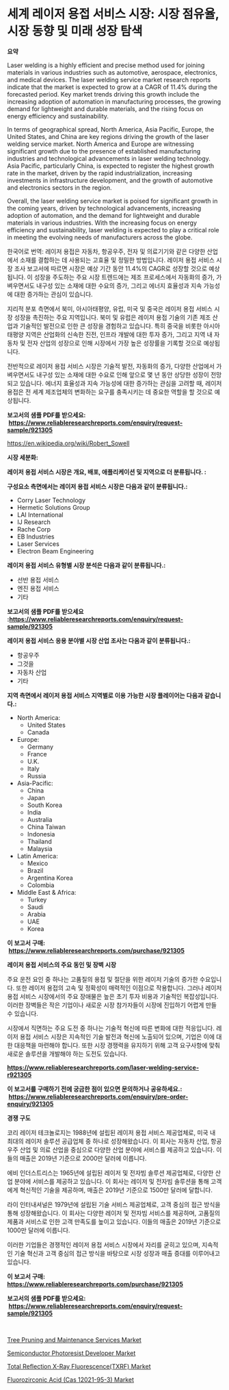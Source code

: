 <p><h1>세계 레이저 용접 서비스 시장: 시장 점유율, 시장 동향 및 미래 성장 탐색</h1></p><p><strong>요약</strong></p>
<p><p>Laser welding is a highly efficient and precise method used for joining materials in various industries such as automotive, aerospace, electronics, and medical devices. The laser welding service market research reports indicate that the market is expected to grow at a CAGR of 11.4% during the forecasted period. Key market trends driving this growth include the increasing adoption of automation in manufacturing processes, the growing demand for lightweight and durable materials, and the rising focus on energy efficiency and sustainability.</p><p>In terms of geographical spread, North America, Asia Pacific, Europe, the United States, and China are key regions driving the growth of the laser welding service market. North America and Europe are witnessing significant growth due to the presence of established manufacturing industries and technological advancements in laser welding technology. Asia Pacific, particularly China, is expected to register the highest growth rate in the market, driven by the rapid industrialization, increasing investments in infrastructure development, and the growth of automotive and electronics sectors in the region.</p><p>Overall, the laser welding service market is poised for significant growth in the coming years, driven by technological advancements, increasing adoption of automation, and the demand for lightweight and durable materials in various industries. With the increasing focus on energy efficiency and sustainability, laser welding is expected to play a critical role in meeting the evolving needs of manufacturers across the globe. </p><p>한국어로 번역: 레이저 용접은 자동차, 항공우주, 전자 및 의료기기와 같은 다양한 산업에서 소재를 결합하는 데 사용되는 고효율 및 정밀한 방법입니다. 레이저 용접 서비스 시장 조사 보고서에 따르면 시장은 예상 기간 동안 11.4%의 CAGR로 성장할 것으로 예상됩니다. 이 성장을 주도하는 주요 시장 트렌드에는 제조 프로세스에서 자동화의 증가, 가벼우면서도 내구성 있는 소재에 대한 수요의 증가, 그리고 에너지 효율성과 지속 가능성에 대한 증가하는 관심이 있습니다.</p><p>지리적 분포 측면에서 북미, 아시아태평양, 유럽, 미국 및 중국은 레이저 용접 서비스 시장 성장을 촉진하는 주요 지역입니다. 북미 및 유럽은 레이저 용접 기술의 기존 제조 산업과 기술적인 발전으로 인한 큰 성장을 경험하고 있습니다. 특히 중국을 비롯한 아시아태평양 지역은 산업화의 신속한 진전, 인프라 개발에 대한 투자 증가, 그리고 지역 내 자동차 및 전자 산업의 성장으로 인해 시장에서 가장 높은 성장률을 기록할 것으로 예상됩니다.</p><p>전반적으로 레이저 용접 서비스 시장은 기술적 발전, 자동화의 증가, 다양한 산업에서 가벼우면서도 내구성 있는 소재에 대한 수요로 인해 앞으로 몇 년 동안 상당한 성장이 전망되고 있습니다. 에너지 효율성과 지속 가능성에 대한 증가하는 관심을 고려할 때, 레이저 용접은 전 세계 제조업체의 변화하는 요구를 충족시키는 데 중요한 역할을 할 것으로 예상됩니다.</p></p>
<p><strong>보고서의 샘플 PDF를 받으세요: &nbsp;<a href="https://www.reliableresearchreports.com/enquiry/request-sample/921305">https://www.reliableresearchreports.com/enquiry/request-sample/921305</a></strong></p>
<p><a href="https://en.wikipedia.org/wiki/Robert_Sowell">https://en.wikipedia.org/wiki/Robert_Sowell</a></p>
<p><strong>시장 세분화:</strong></p>
<p><strong> 레이저 용접 서비스 시장은 개요, 배포, 애플리케이션 및 지역으로 더 분류됩니다. :</strong></p>
<p><strong>구성요소 측면에서는 레이저 용접 서비스 시장은 다음과 같이 분류됩니다.:</strong></p>
<p><ul><li>Corry Laser Technology</li><li>Hermetic Solutions Group</li><li>LAI International</li><li>IJ Research</li><li>Rache Corp</li><li>EB Industries</li><li>Laser Services</li><li>Electron Beam Engineering</li></ul></p>
<p><strong> 레이저 용접 서비스 유형별 시장 분석은 다음과 같이 분류됩니다.:</strong></p>
<p><ul><li>선반 용접 서비스</li><li>엔진 용접 서비스</li><li>기타</li></ul></p>
<p><strong>보고서의 샘플 PDF를 받으세요 :<a href="https://www.reliableresearchreports.com/enquiry/request-sample/921305">https://www.reliableresearchreports.com/enquiry/request-sample/921305</a></strong></p>
<p><strong> 레이저 용접 서비스 응용 분야별 시장 산업 조사는 다음과 같이 분류됩니다.:</strong></p>
<p><ul><li>항공우주</li><li>그것을</li><li>자동차 산업</li><li>기타</li></ul></p>
<p><strong>지역 측면에서 레이저 용접 서비스 지역별로 이용 가능한 시장 플레이어는 다음과 같습니다.:</strong></p>
<p><ul>
    <li>
        North America:
        <ul>
            <li>United States</li>
            <li>Canada</li>
        </ul>
    </li>
    <li>
        Europe:
        <ul>
            <li>Germany</li>
            <li>France</li>
            <li>U.K.</li>
            <li>Italy</li>
            <li>Russia</li>
        </ul>
    </li>
    <li>
        Asia-Pacific:
        <ul>
            <li>China</li>
            <li>Japan</li>
            <li>South Korea</li>
            <li>India</li>
            <li>Australia</li>
            <li>China Taiwan</li>
            <li>Indonesia</li>
            <li>Thailand</li>
            <li>Malaysia</li>
        </ul>
    </li>
    <li>
        Latin America:
        <ul>
            <li>Mexico</li>
            <li>Brazil</li>
            <li>Argentina Korea</li>
            <li>Colombia</li>
        </ul>
    </li>
    <li>
        Middle East & Africa:
        <ul>
            <li>Turkey</li>
            <li>Saudi</li>
            <li>Arabia</li>
            <li>UAE</li>
            <li>Korea</li>
        </ul>
    </li>
    </ul></p>
<p><strong>이 보고서 구매: &nbsp;<a href="https://www.reliableresearchreports.com/purchase/921305">https://www.reliableresearchreports.com/purchase/921305</a></strong></p>
<p><strong>레이저 용접 서비스의 주요 동인 및 장벽 시장</strong></p>
<p><p>주요 운전 요인 중 하나는 고품질의 용접 및 절단을 위한 레이저 기술의 증가한 수요입니다. 또한 레이저 용접의 고속 및 정확성이 매력적인 이점으로 작용합니다. 그러나 레이저 용접 서비스 시장에서의 주요 장애물은 높은 초기 투자 비용과 기술적인 복잡성입니다. 이러한 장벽들은 작은 기업이나 새로운 시장 참가자들이 시장에 진입하기 어렵게 만들 수 있습니다.</p><p>시장에서 직면하는 주요 도전 중 하나는 기술적 혁신에 따른 변화에 대한 적응입니다. 레이저 용접 서비스 시장은 지속적인 기술 발전과 혁신에 노출되어 있으며, 기업은 이에 대한 대응책을 마련해야 합니다. 또한 시장 경쟁력을 유지하기 위해 고객 요구사항에 맞춰 새로운 솔루션을 개발해야 하는 도전도 있습니다.</p></p>
<p><strong><a href="https://www.reliableresearchreports.com/laser-welding-service-r921305">https://www.reliableresearchreports.com/laser-welding-service-r921305</a></strong></p>
<p><strong>이 보고서를 구매하기 전에 궁금한 점이 있으면 문의하거나 공유하세요.: &nbsp;<a href="https://www.reliableresearchreports.com/enquiry/pre-order-enquiry/921305">https://www.reliableresearchreports.com/enquiry/pre-order-enquiry/921305</a></strong></p>
<p><strong>경쟁 구도</strong></p>
<p><p>코리 레이저 테크놀로지는 1988년에 설립된 레이저 용접 서비스 제공업체로, 미국 내 최대의 레이저 솔루션 공급업체 중 하나로 성장해왔습니다. 이 회사는 자동차 산업, 항공우주 산업 및 의료 산업을 중심으로 다양한 산업 분야에 서비스를 제공하고 있습니다. 이들의 매출은 2019년 기준으로 2000만 달러에 이릅니다.</p><p>에비 인더스트리스는 1965년에 설립된 레이저 및 전자빔 솔루션 제공업체로, 다양한 산업 분야에 서비스를 제공하고 있습니다. 이 회사는 레이저 및 전자빔 솔루션을 통해 고객에게 혁신적인 기술을 제공하며, 매출은 2019년 기준으로 1500만 달러에 달합니다.</p><p>라이 인터내셔널은 1979년에 설립된 기술 서비스 제공업체로, 고객 중심의 접근 방식을 통해 성장해왔습니다. 이 회사는 다양한 레이저 및 전자빔 서비스를 제공하며, 고품질의 제품과 서비스로 인한 고객 만족도를 높이고 있습니다. 이들의 매출은 2019년 기준으로 1000만 달러에 이릅니다.</p><p>이러한 기업들은 경쟁적인 레이저 용접 서비스 시장에서 자리를 굳히고 있으며, 지속적인 기술 혁신과 고객 중심의 접근 방식을 바탕으로 시장 성장과 매출 증대를 이루어내고 있습니다.</p></p>
<p><strong>이 보고서 구매: &nbsp; <a href="https://www.reliableresearchreports.com/purchase/921305">https://www.reliableresearchreports.com/purchase/921305</a></strong></p>
<p><strong>보고서의 샘플 PDF를 받으세요: &nbsp;<a href="https://www.reliableresearchreports.com/enquiry/request-sample/921305">https://www.reliableresearchreports.com/enquiry/request-sample/921305</a></strong><strong></strong></p>
<p>&nbsp;</p>
<p><p><a href="https://medium.com/@liam.mcgrath5645/tree-pruning-and-maintenance-services-market-size-is-growing-at-cagr-of-6-6-37201b5d5c00">Tree Pruning and Maintenance Services Market</a></p><p><a href="https://medium.com/@samantha.welch56767/semiconductor-photoresist-developer-market-a-global-and-regional-analysis-focus-on-end-user-c7533432e0a6">Semiconductor Photoresist Developer Market</a></p><p><a href="https://github.com/kmatchooka/Market-Research-Report-List-1/blob/main/total-reflection-x-ray-fluorescencetxrf-market.md">Total Reflection X-Ray Fluorescence(TXRF) Market</a></p><p><a href="https://github.com/DarrenSipes1990/Market-Research-Report-List-2/blob/main/fluorozirconic-acid-cas-12021-95-3-market.md">Fluorozirconic Acid (Cas 12021-95-3) Market</a></p></p>